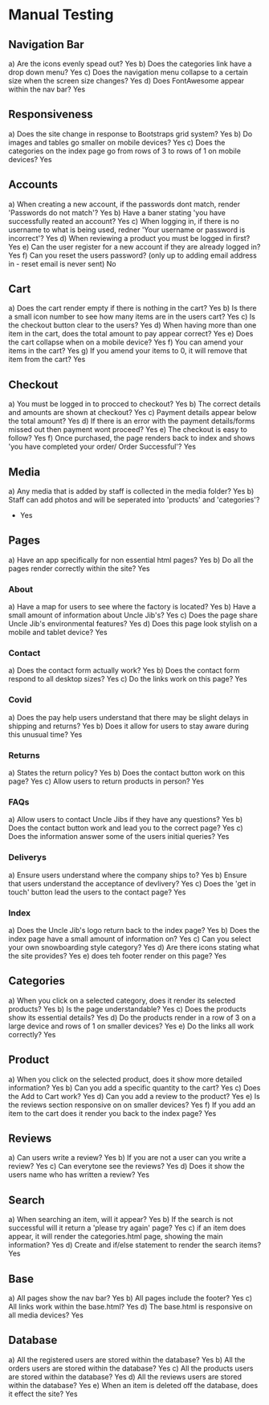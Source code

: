 # Manual Testing

## Navigation Bar
a) Are the icons evenly spead out?
Yes
b) Does the categories link have a drop down menu?
Yes
c) Does the navigation menu collapse to a certain size when the screen size changes?
Yes
d) Does FontAwesome appear within the nav bar?
Yes

## Responsiveness
a) Does the site change in response to Bootstraps grid system?
Yes
b) Do images and tables go smaller on mobile devices?
Yes
c) Does the categories on the index page go from rows of 3 to rows of 1 on mobile devices?
Yes

## Accounts
a) When creating a new account, if the passwords dont match, render 'Passwords do not match'?
Yes
b) Have a baner stating 'you have successfully reated an account?
Yes
c) When logging in, if there is no username to what is being used, redner 'Your username or password is incorrect'?
Yes
d) When reviewing a product you must be logged in first?
Yes
e) Can the user register for a new account if they are already logged in?
Yes
f) Can you reset the users password?
(only up to adding email address in - reset email is never sent)
No

## Cart
a) Does the cart render empty if there is nothing in the cart?
Yes
b) Is there a small icon number to see how many items are in the users cart?
Yes
c) Is the checkout button clear to the users?
Yes
d) When having more than one item in the cart, does the total amount to pay appear correct?
Yes
e) Does the cart collapse when on a mobile device?
Yes
f) You can amend your items in the cart?
Yes
g) If you amend your items to 0, it will remove that item from the cart?
Yes

## Checkout
a) You must be logged in to procced to checkout?
Yes
b) The correct details and amounts are shown at checkout?
Yes
c) Payment details appear below the total amount?
Yes
d) If there is an error with the payment details/forms missed out then payment wont proceed?
Yes
e) The checkout is easy to follow?
Yes
f) Once purchased, the page renders back to index and shows 'you have completed your order/ Order Successful'?
Yes

## Media
a) Any media that is added by staff is collected in the media folder?
Yes
b) Staff can add photos and will be seperated into 'products' and 'categories'?
- Yes

## Pages
a) Have an app specifically for non essential html pages?
Yes
b) Do all the pages render correctly within the site?
Yes

### About
a) Have a map for users to see where the factory is located?
Yes
b) Have a small amount of information about Uncle Jib's?
Yes
c) Does the page share Uncle Jib's environmental features?
Yes
d) Does this page look stylish on a mobile and tablet device?
Yes

### Contact
a) Does the contact form actually work?
Yes
b) Does the contact form respond to all desktop sizes?
Yes
c) Do the links work on this page?
Yes

### Covid
a) Does the pay help users understand that there may be slight delays in shipping and returns?
Yes
b) Does it allow for users to stay aware during this unusual time?
Yes

### Returns
a) States the return policy?
Yes
b) Does the contact button work on this page?
Yes
c) Allow users to return products in person?
Yes

### FAQs
a) Allow users to contact Uncle Jibs if they have any questions?
Yes
b) Does the contact button work and lead you to the correct page?
Yes
c) Does the information answer some of the users initial queries?
Yes

### Deliverys
a) Ensure users understand where the company ships to?
Yes
b) Ensure that users understand the acceptance of devlivery?
Yes
c) Does the 'get in touch' button lead the users to the contact page?
Yes

### Index
a) Does the Uncle Jib's logo return back to the index page?
Yes
b) Does the index page have a small amount of information on?
Yes
c) Can you select your own snowboarding style category?
Yes
d) Are there icons stating what the site provides?
Yes
e) does teh footer render on this page?
Yes

## Categories
a) When you click on a selected category, does it render its selected products?
Yes
b) Is the page understandable?
Yes
c) Does the products show its essential details?
Yes
d) Do the products render in a row of 3 on a large device and rows of 1 on smaller devices?
Yes
e) Do the links all work correctly?
Yes

## Product
a) When you click on the selected product, does it show more detailed information?
Yes
b) Can you add a specific quantity to the cart?
Yes
c) Does the Add to Cart work?
Yes
d) Can you add a review to the product?
Yes
e) Is the reviews section responsive on on smaller devices? 
Yes
f) If you add an item to the cart does it render you back to the index page?
Yes

## Reviews
a) Can users write a review?
Yes
b) If you are not a user can you write a review?
Yes
c) Can everytone see the reviews?
Yes
d) Does it show the users name who has written a review?
Yes

## Search
a) When searching an item, will it appear?
Yes
b) If the search is not successful will it return a 'please try again' page?
Yes
c) if an item does appear, it will render the categories.html page, showing the main information?
Yes
d) Create and if/else statement to render the search items?
Yes

## Base
a) All pages show the nav bar?
Yes
b) All pages include the footer?
Yes
c) All links work within the base.html?
Yes
d) The base.html is responsive on all media devices?
Yes

## Database
a) All the registered users are stored within the database?
Yes
b) All the orders users are stored within the database?
Yes
c) All the products users are stored within the database?
Yes
d) All the reviews users are stored within the database?
Yes
e) When an item is deleted off the database, does it effect the site?
Yes